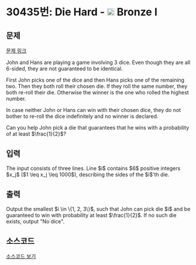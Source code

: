 # 30435번: Die Hard - <img src="https://static.solved.ac/tier_small/5.svg" style="height:20px" /> Bronze I

<!-- performance -->

<!-- 문제 제출 후 깃허브에 푸시를 했을 때 제출한 코드의 성능이 입력될 공간입니다.-->

<!-- end -->

## 문제

[문제 링크](https://boj.kr/30435)


<p>John and Hans are playing a game involving 3 dice. Even though they are all 6-sided, they are not guaranteed to be identical.</p>

<p>First John picks one of the dice and then Hans picks one of the remaining two. Then they both roll their chosen die. If they roll the same number, they both re-roll their die. Otherwise the winner is the one who rolled the highest number.</p>

<p>In case neither John or Hans can win with their chosen dice, they do not bother to re-roll the dice indefinitely and no winner is declared.</p>

<p>Can you help John pick a die that guarantees that he wins with a probability of at least $\frac{1}{2}$?</p>



## 입력


<p>The input consists of three lines. Line $i$ contains $6$ positive integers $x_j$ ($1 \leq x_j \leq 1000$), describing the sides of the $i$'th die.</p>



## 출력


<p>Output the smallest $i \in \{1, 2, 3\}$, such that John can pick die $i$ and be guaranteed to win with probability at least $\frac{1}{2}$. If no such die exists, output "No dice".</p>



## 소스코드

[소스코드 보기](Die%20Hard.cpp)